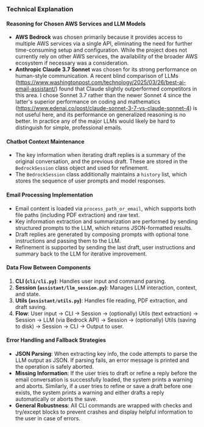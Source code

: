### Technical Explanation

#### Reasoning for Chosen AWS Services and LLM Models

- **AWS Bedrock** was chosen primarily because it provides access to multiple AWS services via a single API, eliminating the need for further time-consuming setup and configuration. While the project does not currently rely on other AWS services, the availability of the broader AWS ecosystem if necessary was a consideration.
- **Anthropic Claude 3.7 Sonnet** was chosen for its strong performance on human-style communication. A recent blind comparison of LLMs (https://www.washingtonpost.com/technology/2025/03/26/best-ai-email-assistant/) found that Claude slightly outperformed competitors in this area. I chose Sonnet 3.7 rather than the newer Sonnet 4 since the latter's superior performance on coding and mathematics (https://www.edenai.co/post/claude-sonnet-3-7-vs-claude-sonnet-4) is not useful here, and its performance on generalized reasoning is no better.
In practice any of the major LLMs would likely be hard to distinguish for simple, professional emails.

#### Chatbot Context Maintenance

- The key information when iterating draft replies is a summary of the original conversation, and the previous draft. These are stored in the `BedrockSession` class object and used for refinement.
 - The `BedrockSession` class additionally maintains a `history` list, which stores the sequence of user prompts and model responses.

#### Email Processing Implementation

- Email content is loaded via `process_path_or_email`, which supports both file paths (including PDF extraction) and raw text.
- Key information extraction and summarization are performed by sending structured prompts to the LLM, which returns JSON-formatted results.
- Draft replies are generated by composing prompts with optional tone instructions and passing them to the LLM.
- Refinement is supported by sending the last draft, user instructions and summary back to the LLM for iterative improvement.

#### Data Flow Between Components

1. **CLI (`cli/cli.py`)**: Handles user input and command parsing.
2. **Session (`assistant/llm_session.py`)**: Manages LLM interaction, context, and state.
3. **Utils (`assistant/utils.py`)**: Handles file reading, PDF extraction, and draft saving.
4. **Flow**: User input → CLI → Session → (optionally) Utils (text extraction) → Session -> LLM (via Bedrock API) → Session → (optionally) Utils (saving to disk) → Session → CLI → Output to user.

#### Error Handling and Fallback Strategies

- **JSON Parsing**: When extracting key info, the code attempts to parse the LLM output as JSON. If parsing fails, an error message is printed and the operation is safely aborted.
- **Missing Information**: If the user tries to draft or refine a reply before the email conversation is successfully loaded, the system prints a warning and aborts. Similarly, if a user tries to refine or save a draft before one exists, the system prints a warning and either drafts a reply automatically or aborts the save.
- **General Robustness**: All CLI commands are wrapped with checks and try/except blocks to prevent crashes and display helpful information to the user in case of errors.